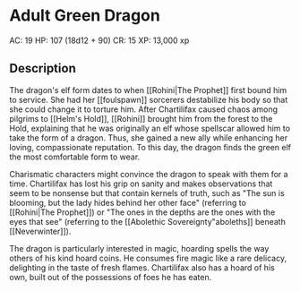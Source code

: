 # Adult Green Dragon
AC: 19
HP: 107 (18d12 + 90)
CR: 15
XP: 13,000 xp

## Description
The dragon's elf form dates to when [[Rohini|The Prophet]] first bound him to service. She had her [[foulspawn]] sorcerers destabilize his body so that she could change it to torture him. After Chartilifax caused chaos among pilgrims to [[Helm's Hold]], [[Rohini]] brought him from the forest to the Hold, explaining that he was originally an elf whose spellscar allowed him to take the form of a dragon. Thus, she gained a new ally while enhancing her loving, compassionate reputation. To this day, the dragon finds the green elf the most comfortable form to wear.

Charismatic characters might convince the dragon to speak with them for a time. Chartilifax has lost his grip on sanity and makes observations that seem to be nonsense but that contain kernels of truth, such as "The sun is blooming, but the lady hides behind her other face" (referring to [[Rohini|The Prophet]]) or "The ones in the depths are the ones with the eyes that see" (referring to the [[Abolethic Sovereignty"aboleths]] beneath [[Neverwinter]]).

The dragon is particularly interested in magic, hoarding spells the way others of his kind hoard coins. He consumes fire magic like a rare delicacy, delighting in the taste of fresh flames. Chartilifax also has a hoard of his own, built out of the possessions of foes he has eaten.